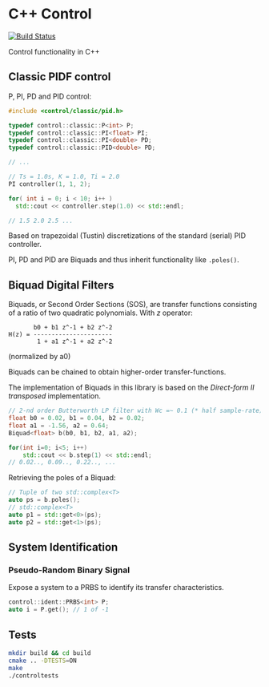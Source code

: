 C++ Control
===========

[![Build Status](https://travis-ci.org/tomlankhorst/control.svg?branch=master)](https://travis-ci.org/tomlankhorst/control)

Control functionality in C++

Classic PIDF control
-------

P, PI, PD and PID control:

```cpp
#include <control/classic/pid.h>

typedef control::classic::P<int> P;
typedef control::classic::PI<float> PI;
typedef control::classic::PI<double> PD;
typedef control::classic::PID<double> PD;

// ...

// Ts = 1.0s, K = 1.0, Ti = 2.0
PI controller(1, 1, 2);

for( int i = 0; i < 10; i++ )
  std::cout << controller.step(1.0) << std::endl;

// 1.5 2.0 2.5 ...

```

Based on trapezoidal (Tustin) discretizations of the standard (serial) PID controller.

PI, PD and PID are Biquads and thus inherit functionality like `.poles()`. 

Biquad Digital Filters
-----

Biquads, or Second Order Sections (SOS), are transfer functions consisting of a ratio of two quadratic polynomials.
With _z_ operator:

```
       b0 + b1 z^-1 + b2 z^-2
H(z) = ----------------------
        1 + a1 z^-1 + a2 z^-2
``` 
(normalized by a0)

Biquads can be chained to obtain higher-order transfer-functions. 

The implementation of Biquads in this library is based on the _Direct-form II transposed_ implementation. 

```cpp
// 2-nd order Butterworth LP filter with Wc =~ 0.1 (* half sample-rate)
float b0 = 0.02, b1 = 0.04, b2 = 0.02;
float a1 = -1.56, a2 = 0.64;
Biquad<float> b(b0, b1, b2, a1, a2);

for(int i=0; i<5; i++)
    std::cout << b.step(1) << std::endl;
// 0.02.., 0.09.., 0.22.., ...
```

Retrieving the poles of a Biquad:

```cpp
// Tuple of two std::complex<T>
auto ps = b.poles();
// std::complex<T>
auto p1 = std::get<0>(ps);
auto p2 = std::get<1>(ps);
```

System Identification
-----

### Pseudo-Random Binary Signal

Expose a system to a PRBS to identify its transfer characteristics.

```cpp
control::ident::PRBS<int> P;
auto i = P.get(); // 1 of -1
```

Tests
-----

```bash
mkdir build && cd build
cmake .. -DTESTS=ON
make
./controltests
```
